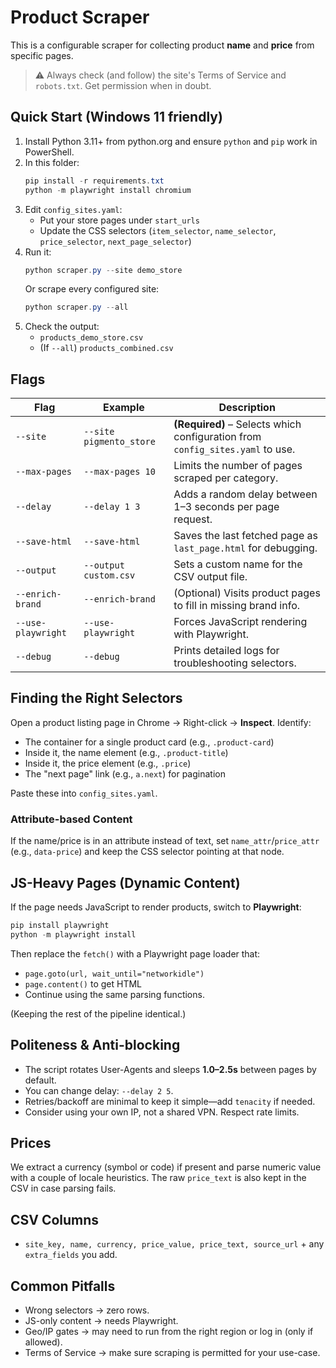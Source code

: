 # Product Scraper 

This is a configurable scraper for collecting product **name** and **price** from specific pages.

> ⚠️ Always check (and follow) the site's Terms of Service and `robots.txt`. Get permission when in doubt.

## Quick Start (Windows 11 friendly)

1. Install Python 3.11+ from python.org and ensure `python` and `pip` work in PowerShell.
2. In this folder:
   ```powershell
   pip install -r requirements.txt
   python -m playwright install chromium
   ```
3. Edit `config_sites.yaml`:
   - Put your store pages under `start_urls`
   - Update the CSS selectors (`item_selector`, `name_selector`, `price_selector`, `next_page_selector`)
4. Run it:
   ```powershell
   python scraper.py --site demo_store
   ```
   Or scrape every configured site:
   ```powershell
   python scraper.py --all
   ```
5. Check the output:
   - `products_demo_store.csv`
   - (If `--all`) `products_combined.csv`

## Flags

| Flag               | Example                 | Description                                                                   |
| ------------------ | ----------------------- | ----------------------------------------------------------------------------- |
| `--site`           | `--site pigmento_store` | **(Required)** – Selects which configuration from `config_sites.yaml` to use. |
| `--max-pages`      | `--max-pages 10`        | Limits the number of pages scraped per category.                              |
| `--delay`          | `--delay 1 3`           | Adds a random delay between 1–3 seconds per page request.                     |
| `--save-html`      | `--save-html`           | Saves the last fetched page as `last_page.html` for debugging.                |
| `--output`         | `--output custom.csv`   | Sets a custom name for the CSV output file.                                   |
| `--enrich-brand`   | `--enrich-brand`        | (Optional) Visits product pages to fill in missing brand info.                |
| `--use-playwright` | `--use-playwright`      | Forces JavaScript rendering with Playwright.                                  |
| `--debug`          | `--debug`               | Prints detailed logs for troubleshooting selectors.                           |

## Finding the Right Selectors

Open a product listing page in Chrome → Right-click → **Inspect**. Identify:
- The container for a single product card (e.g., `.product-card`)
- Inside it, the name element (e.g., `.product-title`)
- Inside it, the price element (e.g., `.price`)
- The "next page" link (e.g., `a.next`) for pagination

Paste these into `config_sites.yaml`.

### Attribute-based Content
If the name/price is in an attribute instead of text, set `name_attr`/`price_attr` (e.g., `data-price`) and keep the CSS selector pointing at that node.

## JS-Heavy Pages (Dynamic Content)

If the page needs JavaScript to render products, switch to **Playwright**:

```powershell
pip install playwright
python -m playwright install
```

Then replace the `fetch()` with a Playwright page loader that:
- `page.goto(url, wait_until="networkidle")`
- `page.content()` to get HTML
- Continue using the same parsing functions.

(Keeping the rest of the pipeline identical.)

## Politeness & Anti-blocking

- The script rotates User-Agents and sleeps **1.0–2.5s** between pages by default.
- You can change delay: `--delay 2 5`.
- Retries/backoff are minimal to keep it simple—add `tenacity` if needed.
- Consider using your own IP, not a shared VPN. Respect rate limits.

## Prices

We extract a currency (symbol or code) if present and parse numeric value with a couple of locale heuristics. The raw `price_text` is also kept in the CSV in case parsing fails.

## CSV Columns

- `site_key, name, currency, price_value, price_text, source_url` + any `extra_fields` you add.

## Common Pitfalls

- Wrong selectors → zero rows.
- JS-only content → needs Playwright.
- Geo/IP gates → may need to run from the right region or log in (only if allowed).
- Terms of Service → make sure scraping is permitted for your use-case.
